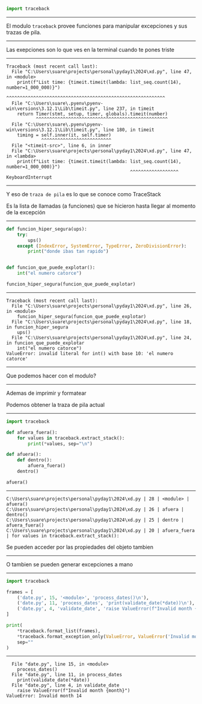 ```py
import traceback
```

---

El modulo `traceback` provee funciones para manipular excepciones y sus trazas de pila.

---

Las exepciones son lo que ves en la terminal cuando te pones triste

---

```plain
Traceback (most recent call last):
  File "C:\Users\suare\projects\personal\pyday1\2024\xd.py", line 47, in <module>
    print(f"List time: {timeit.timeit(lambda: list_seq.count(14), number=1_000_000)}")
                        ^^^^^^^^^^^^^^^^^^^^^^^^^^^^^^^^^^^^^^^^^^^^^^^^^^^^^^^^^^^
  File "C:\Users\suare\.pyenv\pyenv-win\versions\3.12.1\Lib\timeit.py", line 237, in timeit
    return Timer(stmt, setup, timer, globals).timeit(number)
           ^^^^^^^^^^^^^^^^^^^^^^^^^^^^^^^^^^^^^^^^^^^^^^^^^
  File "C:\Users\suare\.pyenv\pyenv-win\versions\3.12.1\Lib\timeit.py", line 180, in timeit
    timing = self.inner(it, self.timer)
             ^^^^^^^^^^^^^^^^^^^^^^^^^^
  File "<timeit-src>", line 6, in inner
  File "C:\Users\suare\projects\personal\pyday1\2024\xd.py", line 47, in <lambda>
    print(f"List time: {timeit.timeit(lambda: list_seq.count(14), number=1_000_000)}")
                                              ^^^^^^^^^^^^^^^^^^
KeyboardInterrupt
```

---

Y eso de `traza de pila` es lo que se conoce como TraceStack

Es la lista de llamadas (a funciones) que se hicieron hasta llegar al momento de la excepción

---

```py
def funcion_hiper_segura(ups):
    try:
        ups()
    except (IndexError, SystemError, TypeError, ZeroDivisionError):
        print("donde ibas tan rapido")


def funcion_que_puede_explotar():
    int("el numero catorce")

funcion_hiper_segura(funcion_que_puede_explotar)
```

---

```plain
Traceback (most recent call last):
  File "C:\Users\suare\projects\personal\pyday1\2024\xd.py", line 26, in <module>
    funcion_hiper_segura(funcion_que_puede_explotar)
  File "C:\Users\suare\projects\personal\pyday1\2024\xd.py", line 18, in funcion_hiper_segura
    ups()
  File "C:\Users\suare\projects\personal\pyday1\2024\xd.py", line 24, in funcion_que_puede_explotar
    int("el numero catorce")
ValueError: invalid literal for int() with base 10: 'el numero catorce'
```

---

Que podemos hacer con el modulo?

---

Ademas de imprimir y formatear

Podemos obtener la traza de pila actual

---

```py
import traceback

def afuera_fuera():
    for values in traceback.extract_stack():
        print(*values, sep="\n")

def afuera():
    def dentro():
        afuera_fuera()
    dentro()

afuera()
```

---

```plain
C:\Users\suare\projects\personal\pyday1\2024\xd.py | 28 | <module> | afuera()
C:\Users\suare\projects\personal\pyday1\2024\xd.py | 26 | afuera | dentro()
C:\Users\suare\projects\personal\pyday1\2024\xd.py | 25 | dentro | afuera_fuera()
C:\Users\suare\projects\personal\pyday1\2024\xd.py | 20 | afuera_fuera | for values in traceback.extract_stack():
```

Se pueden acceder por las propiedades del objeto tambien

---

O tambien se pueden generar excepciones a mano

---

```py
import traceback

frames = [
    ('date.py', 15, '<module>', 'process_dates()\n'),
    ('date.py', 11, 'process_dates', 'print(validate_date(*date))\n'),
    ('date.py', 4, 'validate_date', 'raise ValueError(f"Invalid month {month}")\n'),
]

print(
    *traceback.format_list(frames),
    *traceback.format_exception_only(ValueError, ValueError('Invalid month 14')),
    sep=""
)
```

---

```plain
  File "date.py", line 15, in <module>
    process_dates()
  File "date.py", line 11, in process_dates
    print(validate_date(*date))
  File "date.py", line 4, in validate_date
    raise ValueError(f"Invalid month {month}")
ValueError: Invalid month 14
```
